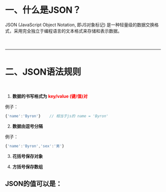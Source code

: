 
<p style='margin-bottom:50px'></p>

# **一、什么是JSON？**

JSON (JavaScript Object Notation, 即JS对象标记) 是一种轻量级的数据交换格式，采用完全独立于编程语言的文本格式来存储和表示数据。

<p style='margin-bottom:50px'></p>

***

<p style='margin-bottom:50px'></p>

# **二、JSON语法规则**

<p style='margin-bottom:50px'></p>

1. **数据的书写格式为 <font style='color:red'>key/value (键/值)对</font>**

例子：

```javascript
{'name':'Byron'}    // 相当于js的 name = 'Byron'
```

2. **数据由逗号分隔**

例子：

```javascript
{'name':'Byron','sex':'男'}
```

3. **花括号保存对象**

4. **方括号保存数组**

## JSON的值可以是：


